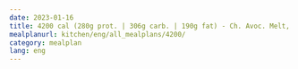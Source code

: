 ```yaml
---
date: 2023-01-16
title: 4200 cal (280g prot. | 306g carb. | 190g fat) - Ch. Avoc. Melt, Beef, Soup, Eggs
mealplanurl: kitchen/eng/all_mealplans/4200/
category: mealplan
lang: eng
---
```

